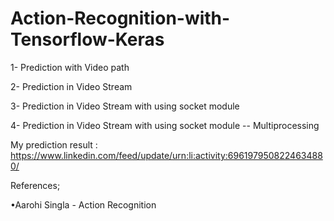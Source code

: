 # Action-Recognition-with-Tensorflow-Keras

1- Prediction with Video path

2- Prediction in Video Stream

3- Prediction in Video Stream with using socket module

4- Prediction in Video Stream with using socket module -- Multiprocessing 


My prediction result : https://www.linkedin.com/feed/update/urn:li:activity:6961979508224634880/

References;

•Aarohi Singla - Action Recognition 
